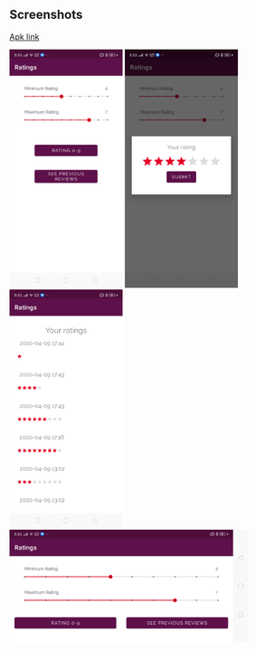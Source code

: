 ## Screenshots
[Apk link](https://drive.google.com/open?id=1s0Zz1spuSkCA1DYB4_SBddhIQpB47izx)

<img src="https://github.com/Aftaab99/SaveRatingsAndroid/blob/master/images/s1.png" alt="screenshot 1" width="200">

<img src="https://github.com/Aftaab99/SaveRatingsAndroid/blob/master/images/s2.png" alt="screenshot 2" width="200">

<img src="https://github.com/Aftaab99/SaveRatingsAndroid/blob/master/images/s3.png" alt="screenshot 3" width="200">

<img src="https://github.com/Aftaab99/SaveRatingsAndroid/blob/master/images/s4.png" alt="screenshot 4" height="200">


